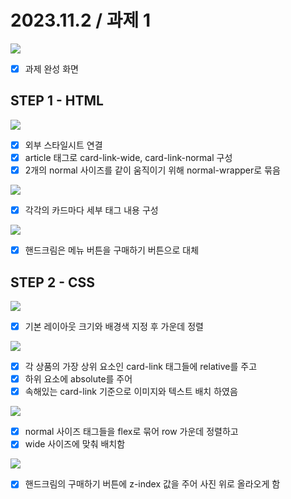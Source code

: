 # 2023.11.2 / 과제 1

<img src="./images/README/screen.png"/>

- [x] 과제 완성 화면

## STEP 1 - HTML

<img src="./images/README/STEP1-1.png"/>

- [x] 외부 스타일시트 연결
- [x] article 태그로 card-link-wide, card-link-normal 구성
- [x] 2개의 normal 사이즈를 같이 움직이기 위해 normal-wrapper로 묶음

<img src="./images/README/STEP1-2.png"/>

- [x] 각각의 카드마다 세부 태그 내용 구성

<img src="./images/README/STEP1-3.png"/>

- [x] 핸드크림은 메뉴 버튼을 구매하기 버튼으로 대체

## STEP 2 - CSS

<img src="./images/README/STEP2-1.png"/>

- [x] 기본 레이아웃 크기와 배경색 지정 후 가운데 정렬

<img src="./images/README/STEP2-2.png"/>

- [x] 각 상품의 가장 상위 요소인 card-link 태그들에 relative를 주고
- [x] 하위 요소에 absolute를 주어
- [x] 속해있는 card-link 기준으로 이미지와 텍스트 배치 하였음

<img src="./images/README/STEP2-3.png"/>

- [x] normal 사이즈 태그들을 flex로 묶어 row 가운데 정렬하고
- [x] wide 사이즈에 맞춰 배치함

<img src="./images/README/STEP2-4.png"/>

- [x] 핸드크림의 구매하기 버튼에 z-index 값을 주어 사진 위로 올라오게 함
